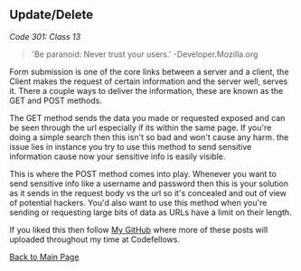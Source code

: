 ## Update/Delete

*Code 301: Class 13*

>'Be paranoid: Never trust your users.'
>-Developer.Mozilla.org

Form submission is one of the core links between a server and a client, the Client makes the request of certain information and the server well, serves it. There a couple ways to deliver the information, these are known as the GET and POST methods. 

The GET method sends the data you made or requested exposed and can be seen through the url especially if its within the same page. If you're doing a simple search then this isn't so bad and won't cause any harm. the issue lies in instance you try to use this method to send sensitive information cause now your sensitive info is easily visible.

This is where the POST method comes into play. Whenever you want to send sensitive info like a username and password then this is your solution as it sends in the request body vs the url so it's concealed and out of view of potential hackers. You'd also want to use this method when you're sending or requesting large bits of data as URLs have a limit on their length. 

If you liked this then follow [My GitHub](https://github.com/John-Ram) where more of these posts will uploaded throughout my time at Codefellows.

[Back to Main Page](https://john-ram.github.io/reading-notes.md/)